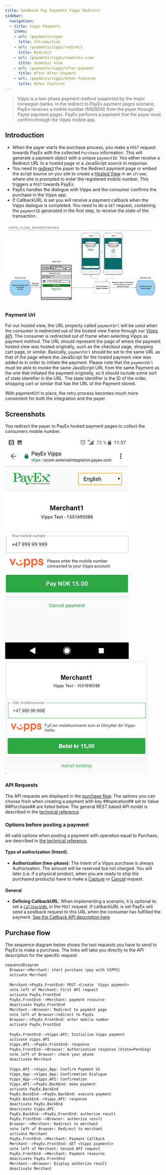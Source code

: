 ```yaml
---
title: Swedbank Pay Payments Vipps Redirect
sidebar:
  navigation:
  - title: Vipps Payments
    items:
    - url: /payments/vipps
      title: Introduction
    - url: /payments/vipps/redirect
      title: Redirect
    - url: /payments/vipps/seamless-view
      title: Seamless View
    - url: /payments/vipps/after-payment
      title: After After Payment
    - url: /payments/vipps/other-features    
      title: Other Features
---
```


>Vipps is a two-phase payment method supported by the major norwegian banks. In the redirect to PayEx payment pages scenario,  PayEx receives a mobile number (MSISDN) from the payer through Payex payment pages. PayEx performs a payment that the payer must confirm through the Vipps mobile app.

## Introduction

* When the payer starts the purchase process, you make a `POST` request towards PayEx with the collected `Purchase` information. This will generate a payment object with a unique `paymentID`. You either receive a Redirect URL to a hosted page or a JavaScript source in response.
* You need to [redirect][reference-redirect] the payer to the Redirect payment page or embed the script source on you site to create a [Hosted View][hosted-view] in an `iFrame`; where she is prompted to enter the registered mobile number. This triggers a `POST` towards PayEx.
* PayEx handles the dialogue with Vipps and the consumer confirms the purchase in the Vipps app.
* If CallbackURL is set you will receive a payment callback when the Vipps dialogue is completed. You need to do a `GET` request, containing the `paymentID` generated in the first step, to receive the state of the transaction.

![Vipps_flow_PaymentPages.png]

### Payment Url

For our hosted view, the URL property called `paymentUrl` will be used when the consumer is redirected out of the hosted view frame through our [Vipps API][vipps-payments]. The consumer is redirected out of frame when selecting Vipps as payment method. The URL should represent the page of where the payment hosted view was hosted originally, such as the checkout page, shopping cart page, or similar. Basically, `paymentUrl` should be set to the same URL as that of the page where the JavaScript for the hosted payment view was added to in order to initiate the payment. Please note that the `paymentUrl` must be able to invoke the same JavaScript URL from the same Payment as the one that initiated the payment originally, so it should include some sort of state identifier in the URL. The state identifier is the ID of the order, shopping cart or similar that has the URL of the Payment stored.

With paymentUrl in place, the retry process becomes much more convenient for both the integration and the payer.

## Screenshots 

You redirect the payer to PayEx hosted payment pages to collect the consumers mobile number.


![Vipps mobile payment pages][Screenshot_20190304-113739.png]
![Vipps payment pages][1551695631447-890.png]

### API Requests 

The API requests are displayed in the [purchase flow](#purchase-flow). The options you can choose from when creating a payment with key ##operation## set to Value ##Purchase## are listed below. The general REST based API model is described in the [technical reference][tehnical-reference].

### Options before posting a payment 

All valid options when posting a payment with operation equal to Purchase, are described in [the technical reference][vipps-payments].

#### Type of authorization (Intent).

* **Authorization (two-phase)**: The intent of a Vipps purchase is always Authorization. The amount will be reserved but not charged. You will later (i.e. if a physical product, when you are ready to ship the purchased products) have to make a [Capture][captures] or [Cancel][cancellations] request.

#### General

* **Defining CallbackURL**: When implementing a scenario, it is optional to set a [`CallbackURL`][callbackurl] in the `POST` request. If callbackURL is set PayEx will send a postback request to this URL when the consumer has fulfilled the payment. [See the Callback API description here][callback].

## Purchase flow

The sequence diagram below shows the two requests you have to send to PayEx to make a purchase. The links will take you directly to the API description for the specific request. 

```mermaid
sequenceDiagram
  Browser->Merchant: start purchase (pay with VIPPS)
  activate Merchant

  Merchant->PayEx.FrontEnd: POST <Create  Vipps payment>
  note left of Merchant: First API request
  activate PayEx.FrontEnd
  PayEx.FrontEnd-->Merchant: payment resource
  deactivate PayEx.FrontEnd
  Merchant-->Browser: Redirect to payment page
  note left of Browser:redirect to PayEx
  Browser-->PayEx.FrontEnd: enter mobile number
  activate PayEx.FrontEnd

  PayEx.FrontEnd-->Vipps.API: Initialize Vipps payment
  activate Vipps.API
  Vipps.API-->PayEx.FrontEnd: response
  PayEx.FrontEnd-->Browser: Authorization response (State=Pending)
  note left of Browser: check your phone
  deactivate Merchant
  
  Vipps.API-->Vipps_App: Confirm Payment UI
  Vipps_App-->Vipps_App: Confirmation Dialogue
  Vipps_App-->Vipps.API: Confirmation
  Vipps.API-->PayEx.BackEnd: make payment
  activate PayEx.BackEnd
  PayEx.BackEnd-->PayEx.BackEnd: execute payment
  PayEx.BackEnd-->Vipps.API: response
  deactivate PayEx.BackEnd
  deactivate Vipps.API
  PayEx.BackEnd-->PayEx.FrontEnd: authorize result
  PayEx.FrontEnd-->Browser: authorize result
  Browser-->Merchant: Redirect to merchant
  note left of Browser: Redirect to merchant
  activate Merchant
  PayEx.FrontEnd-->Merchant: Payment Callback
  Merchant-->PayEx.FrontEnd: GET <Vipps payments>
  note left of Merchant: Second API request
  PayEx.FrontEnd-->Merchant: Payment resource
  deactivate PayEx.FrontEnd
  Merchant-->Browser: Display authorize result
  deactivate Merchant
```

[Vipps_flow_PaymentPages.png]: /assets/img/Vipps_flow_PaymentPages.png
[Screenshot_20190304-113739.png]: /assets/img/Screenshot_20190304-113739.png
[1551695631447-890.png]: /assets/img/1551695631447-890.png
[callback]: #
[callbackurl]: #
[cancellations]: #cancellations
[captures]: #captures
[hosted-view]: #
[reference-redirect]: #
[tehnical-reference]: #
[vipps-payments]: #
